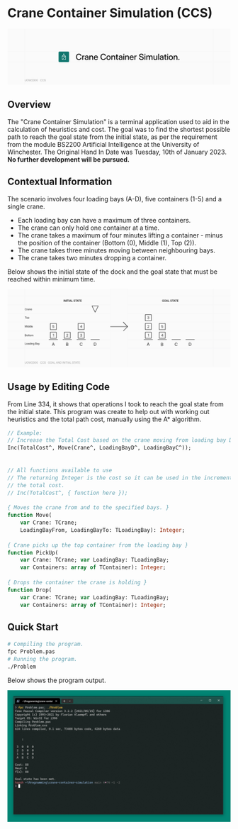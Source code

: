 # Crane Container Simulation (CCS)

![Banner (Decorative)](./doc/ccs-banner-raster.png)

## Overview

The "Crane Container Simulation" is a terminal application used to aid in the calculation
of heuristics and cost. The goal was to find the shortest possible path to reach the goal
state from the initial state, as per the requirement from the module BS2200 Artificial
Intelligence at the University of Winchester. The Original Hand In Date was Tuesday,
10th of January 2023. **No further development will be pursued.**

## Contextual Information

The scenario involves four loading bays (A-D), five containers (1-5) and a single crane.

* Each loading bay can have a maximum of three containers.
* The crane can only hold one container at a time.
* The crane takes a maximum of four minutes lifting a container - minus the position of
the container (Bottom (0), Middle (1), Top (2)).
* The crane takes three minutes moving between neighbouring bays.
* The crane takes two minutes dropping a container.

Below shows the initial state of the dock and the goal state that must be reached within
minimum time.

![Initial State and Goal State](./doc/ccs-context-raster.png)

## Usage by Editing Code

From Line 334, it shows that operations I took to reach the goal state from the initial
state. This program was create to help out with working out heuristics and the total path
cost, manually using the A* algorithm.

```pas
// Example:
// Increase the Total Cost based on the crane moving from loading bay D to loading bay C.
Inc(TotalCost^, Move(Crane^, LoadingBayD^, LoadingBayC^));


// All functions available to use
// The returning Integer is the cost so it can be used in the increment function with
// the total cost.
// Inc(TotalCost^, { function here });

{ Moves the crane from and to the specified bays. }
function Move(
    var Crane: TCrane; 
    LoadingBayFrom, LoadingBayTo: TLoadingBay): Integer;

{ Crane picks up the top container from the loading bay }
function PickUp(
    var Crane: TCrane; var LoadingBay: TLoadingBay;
    var Containers: array of TContainer): Integer;

{ Drops the container the crane is holding }
function Drop(
    var Crane: TCrane; var LoadingBay: TLoadingBay;
    var Containers: array of TContainer): Integer;

```

## Quick Start

```sh
# Compiling the program.
fpc Problem.pas
# Running the program.
./Problem
```

Below shows the program output.

![Screenshot of Program Compiled and Executed](./doc/ccs-screenshot.PNG)

